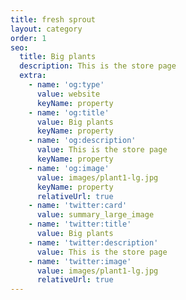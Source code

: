 ```yaml
---
title: fresh sprout
layout: category
order: 1
seo:
  title: Big plants
  description: This is the store page
  extra:
    - name: 'og:type'
      value: website
      keyName: property
    - name: 'og:title'
      value: Big plants
      keyName: property
    - name: 'og:description'
      value: This is the store page
      keyName: property
    - name: 'og:image'
      value: images/plant1-lg.jpg
      keyName: property
      relativeUrl: true
    - name: 'twitter:card'
      value: summary_large_image
    - name: 'twitter:title'
      value: Big plants
    - name: 'twitter:description'
      value: This is the store page
    - name: 'twitter:image'
      value: images/plant1-lg.jpg
      relativeUrl: true
---
```

